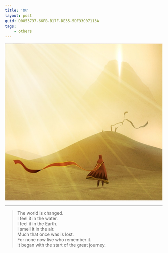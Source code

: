 ```yaml
---
title: '旅'
layout: post
guid: D0853737-66FB-B17F-DE35-5DF33C07113A
tags:
    - others
---
```


![Journey](/media/files/2014/08/25/Journey.jpg)

---

> The world is changed.  
I feel it in the water.  
I feel it in the Earth.  
I smell it in the air.  
Much that once was is lost.   
For none now live who remember it.  
It began with the start of the great journey.